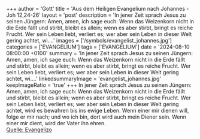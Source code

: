 +++
author = 'Gott'
title = 'Aus dem Heiligen Evangelium nach Johannes - Joh 12,24-26'
layout = 'post'
description = 'In jener Zeit sprach Jesus zu seinen Jüngern: Amen, amen, ich sage euch: Wenn das Weizenkorn nicht in die Erde fällt und stirbt, bleibt es allein; wenn es aber stirbt, bringt es reiche Frucht. Wer sein Leben liebt, verliert es; wer aber sein Leben in dieser Welt gering achtet, wi....'
images = ['/symbols/evangelist_johannes.jpg']
categories = ['EVANGELIUM']
tags = ['EVANGELIUM']
date = '2024-08-10 08:00:00 +0100'
summary = 'In jener Zeit sprach Jesus zu seinen Jüngern: Amen, amen, ich sage euch: Wenn das Weizenkorn nicht in die Erde fällt und stirbt, bleibt es allein; wenn es aber stirbt, bringt es reiche Frucht. Wer sein Leben liebt, verliert es; wer aber sein Leben in dieser Welt gering achtet, wi....'
linkedsummaryImage = 'evangelist_johannes.jpg'
keepImageRatio = 'true'
+++
In jener Zeit sprach Jesus zu seinen Jüngern: Amen, amen, ich sage euch: Wenn das Weizenkorn nicht in die Erde fällt und stirbt, bleibt es allein; wenn es aber stirbt, bringt es reiche Frucht.
Wer sein Leben liebt, verliert es; wer aber sein Leben in dieser Welt gering achtet, wird es bewahren bis ins ewige Leben.<!--more-->
Wenn einer mir dienen will, folge er mir nach; und wo ich bin, dort wird auch mein Diener sein. Wenn einer mir dient, wird der Vater ihn ehren.<br> [Quelle: Evangelizo](https://evangeliumtagfuertag.org/DE/gospel)